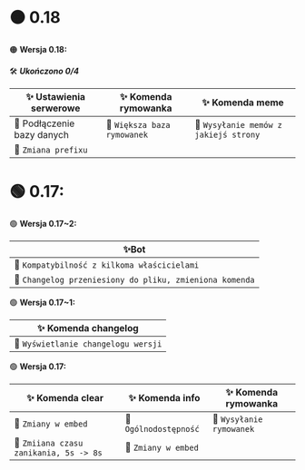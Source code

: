 # 🟠 0.18

🟠 **Wersja 0.18:**

🛠 ***Ukończono 0/4***

|✨ Ustawienia serwerowe|✨ Komenda rymowanka           |✨ Komenda meme                   |
|---------------------------|-------------------------------|----------------------------------|
|📕 Podłączenie bazy danych|📕 `Większa baza rymowanek`       |📕 `Wysyłanie memów z jakiejś strony`|
|📕 `Zmiana prefixu`          


# 🟢 0.17:

🟢 **Wersja 0.17~2:**

|✨Bot|
|---------------------------|
|📗 `Kompatybilność z kilkoma właścicielami`|
|📗 `Changelog przeniesiony do pliku, zmieniona komenda`         |

🟢 **Wersja 0.17~1:**

|✨ Komenda changelog|
|---------------------------|
|📗 `Wyświetlanie changelogu wersji`|

🟢 **Wersja 0.17:** 

|✨ Komenda clear|✨ Komenda info           |✨ Komenda rymowanka                   |
|---------------------------|-------------------------------|----------------------------------|
|📗 `Zmiany w embed`|📗 `Ogólnodostępność`       |📗 `Wysyłanie rymowanek`|
|📗 `Zmiiana czasu zanikania, 5s -> 8s`|📗 `Zmiany w embed`             | 
